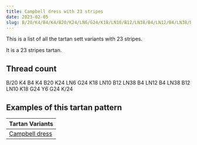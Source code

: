 ```yaml
---
title: Campbell dress with 23 stripes
date: 2023-02-05
slug: B/20/K4/B4/K4/B20/K24/LN6/G24/K18/LN10/B12/LN38/B4/LN12/B4/LN38/B12/LN10/K18/G24/Y6/G24/K/24
---
```

This is a list of all the tartan sett variants with 23 stripes.

It is a 23 stripes tartan.


## Thread count
B/20 K4 B4 K4 B20 K24 LN6 G24 K18 LN10 B12 LN38 B4 LN12 B4 LN38 B12 LN10 K18 G24 Y6 G24 K/24

## Examples of this tartan pattern

| Tartan Variants |
|---------------|
| [Campbell dress](/variants/b/20/k4/b4/k4/b20/k24/ln6/g24/k18/ln10/b12/ln38/b4/ln12/b4/ln38/b12/ln10/k18/g24/y6/g24/k/24-b304080-g008000-k000000-lne0e0e0-yf0c000)||

